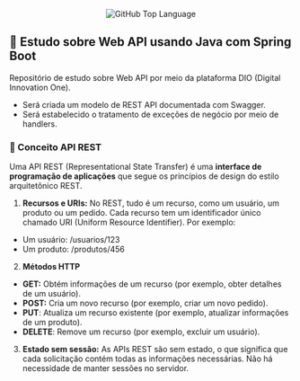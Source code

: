 <p align="center">
<img alt="GitHub Top Language" src="https://img.shields.io/github/languages/top/Marcelo-web/dio-java-web-api" />
</p>

## 📌  Estudo sobre Web API usando Java com Spring Boot 

Repositório de estudo sobre Web API por meio da plataforma DIO (Digital Innovation One). 

- Será criada um modelo de  REST API documentada com Swagger. 
- Será estabelecido o tratamento de exceções de negócio por meio de handlers.

### 🔵 Conceito API REST
Uma API REST (Representational State Transfer) é uma **interface de programação de aplicações** que segue os princípios de design do estilo arquitetônico REST.

1. **Recursos e URIs:** No REST, tudo é um recurso, como um usuário, um produto ou um pedido. Cada recurso tem um identificador único chamado URI (Uniform Resource Identifier). Por exemplo:
  - Um usuário:  /usuarios/123
  - Um produto: /produtos/456

2. **Métodos HTTP**
- **GET:** Obtém informações de um recurso (por exemplo, obter detalhes de um usuário).
- **POST:**  Cria um novo recurso (por exemplo, criar um novo pedido).
- **PUT**: Atualiza um recurso existente (por exemplo, atualizar informações de um produto).
- **DELETE**: Remove um recurso (por exemplo, excluir um usuário).

3. **Estado sem sessão:** As APIs REST são sem estado, o que significa que cada solicitação contém todas as informações necessárias. Não há necessidade de manter sessões no servidor.
